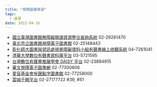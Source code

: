 ```yaml
---
title: "視障圖書資源"
tags:
  - 資源
date: 2022-04-26
---
```

* [國立臺灣圖書館無障礙閱讀資源整合查詢系統](http://viis.ntl.edu.tw) 02-29261470
* [臺北市立圖書館視障電子圖書館](http://blind.tpml.edu.tw) 02-25148443
* [彰化師大圖書與資訊處視覺障礙資料小組有聲書線上收聽系統](http://visual.ncue.edu.tw) 04-7261041
* [清華大學數位有聲書資料庫平台](http://bsl.cs.nthu.edu.tw) 03-5721595
* [台灣數位有聲書推展學會 DAISY 平台](http://www.tdtb.org/login.aspx) 02-23894915
* [華文視障電子圖書網](http://elib.batol.net) 02-77300606
* [愛盲基金會有聲點字圖書館](http://lib.blindness.org.tw) 02-77258000
* [雲端千眼平台](https://www.edocumentservice.org/ebookSystem/) 02-27177722 #39, #51
